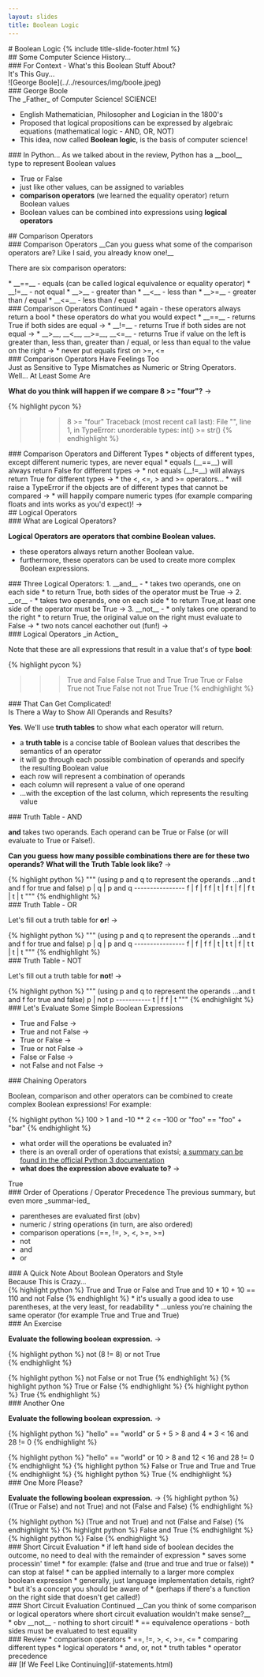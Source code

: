 ```yaml
---
layout: slides
title: Boolean Logic 
---
```


<section markdown="block" class="title-slide">
#  Boolean Logic
{% include title-slide-footer.html %}
</section>

<section markdown="block">
##  Some Computer Science History...
</section>

<section markdown="block">
###  For Context - What's this Boolean Stuff About?
<aside>It's This Guy...</aside>

<div class="img-container" markdown="block">
![George Boole](../../resources/img/boole.jpeg)
</div>
</section>

<section markdown="block">
###  George Boole

<aside markdown='block'>
The _Father_ of Computer Science!  SCIENCE!
</aside>

* English Mathematician, Philosopher and Logician in the 1800's
* Proposed that logical propositions can be expressed by algebraic equations (mathematical logic - AND, OR, NOT)
* This idea, now called __Boolean logic__, is the basis of computer science!
</section>

<section markdown="block">
###  In Python...
As we talked about in the review, Python has a __bool__ type to represent Boolean values

* True or False
* just like other values, can be assigned to variables
* __comparison operators__ (we learned the equality operator) return Boolean values
* Boolean values can be combined into expressions using __logical operators__
</section>

<section markdown="block">
##  Comparison Operators
</section>

<section markdown="block">
###  Comparison Operators
__Can you guess what some of the comparison operators are?  Like I said, you already know one!__ 

There are six comparison operators:

<div class="incremental" markdown="block"> 
* __==__ - equals (can be called logical equivalence or equality operator)
* __!=__ - not equal
* __>__ - greater than
* __<__ - less than
* __>=__ - greater than / equal
* __<=__ - less than / equal
</div>
</section>

<section markdown="block">
###  Comparison Operators Continued
* again - these operators always return a bool
* these operators do what you would expect 
	* __==__ - returns True if both sides are equal &rarr;
	* __!=__ - returns True if both sides are not equal &rarr;
	* __>__, __<__, __>=__, __<=__ - returns True if value on the left is greater than, less than, greater than / equal, or less than equal to the value on the right &rarr;
* never put equals first on >=, <=
</section>

<section markdown="block">
###  Comparison Operators Have Feelings Too
<aside>Just as Sensitive to Type Mismatches as Numeric or String Operators.  Well... At Least Some Are</aside>

__What do you think will happen if we compare 8 >= "four"?__ &rarr;

<div class="incremental" markdown="block"> 

{% highlight pycon %}
>>> 8 >= "four"
Traceback (most recent call last):
  File "<stdin>", line 1, in <module>
TypeError: unorderable types: int() >= str()
{% endhighlight %}
</div>

</section>

<section markdown="block">
###  Comparison Operators and Different Types
* objects of different types, except different numeric types, are never equal
	* equals (__==__) will always return False for different types &rarr;
	* not equals (__!=__) will always return True for different types &rarr;
* the <, <=, > and >= operators... 
	* will raise a TypeError if the objects are of different types that cannot be compared &rarr;
	* will happily compare numeric types (for example comparing floats and ints works as you'd expect)! &rarr;
</section>

<section markdown="block">
##  Logical Operators
</section>

<section markdown="block">
###  What are Logical Operators?

__Logical Operators are operators that combine Boolean values.__  

* these operators always return another Boolean value.  
* furthermore, these operators can be used to create more complex Boolean expressions. 
</section>

<section markdown="block">
###   Three Logical Operators:
1. __and__ - 
	* takes two operands, one on each side 
	* to return True, both sides of the operator must be True &rarr;
2. __or__ - 
	* takes two operands, one on each side
	* to return True,at least one side of the operator must be True &rarr;
3. __not__ - 
	* only takes one operand to the right
	* to return True, the original value on the right must evaluate to False &rarr;
	* two nots cancel eachother out (fun!) &rarr;
</section>

<section markdown="block">
###   Logical Operators _in Action_

Note that these are all expressions that result in a value that's of type __bool__:

{% highlight pycon %}
>>> True and False
False
>>> True and True
True
>>> True or False
True
>>> not True
False
>>> not not True
True
{% endhighlight %}
</section>

<section markdown="block">
###  That Can Get Complicated!

<aside>Is There a Way to Show All Operands and Results?</aside>

__Yes__.  We'll use __truth tables__ to show what each operator will return.

* a __truth table__ is a concise table of Boolean values that describes the semantics of an operator
* it will go through each possible combination of operands and specify the resulting Boolean value
* each row will represent a combination of operands
* each column will represent a value of one operand
* ...with the exception of the last column, which represents the resulting value
</section>

<section markdown="block">
###  Truth Table - AND

__and__ takes two operands.  Each operand can be True or False (or will evaluate to True or False!).  

__Can you guess how many possible combinations there are for these two operands?__  __What will the Truth Table look like?__ &rarr;

<div class="incremental" markdown="block"> 
{% highlight python %}
"""
(using p and q to represent the operands
...and t and f for true and false)
 p | q | p and q
----------------
 f | f | f
 f | t | f
 t | f | f
 t | t | t
"""
{% endhighlight %}
</div>
</section>

<section markdown="block">
###  Truth Table - OR

Let's fill out a truth table for __or__! &rarr;

<div class="incremental" markdown="block"> 
{% highlight python %}
"""
(using p and q to represent the operands
...and t and f for true and false)
 p | q | p and q
----------------
 f | f | f
 f | t | t
 t | f | t
 t | t | t
"""
{% endhighlight %}
</div>
</section>

<section markdown="block">
###  Truth Table - NOT

Let's fill out a truth table for __not__! &rarr;

<div class="incremental" markdown="block"> 
{% highlight python %}
"""
(using p and q to represent the operands
...and t and f for true and false)
 p | not p
-----------
 t | f 
 f | t 
"""
{% endhighlight %}
</div>
</section>

<section markdown="block">
###  Let's Evaluate Some Simple Boolean Expressions

* True and False &rarr;
* True and not False &rarr;
* True or False &rarr;
* True or not False &rarr;
* False or False &rarr;
* not False and not False &rarr;

</section>

<section markdown="block">
###  Chaining Operators

Boolean, comparison and other operators can be combined to create complex Boolean expressions!  For example:

{% highlight python %}
100 > 1 and -10 ** 2 <= -100 or "foo" == "foo" + "bar"
{% endhighlight %}

* what order will the operations be evaluated in?
* there is an overall order of operations that existsi; [a summary can be found in the official Python 3 documentation](http://docs.python.org/3/reference/expressions.html#operator-precedence)
* __what does the expression above evaluate to?__ &rarr;

<div class="incremental" markdown="block">
True
</div>
</section>


<section markdown="block">
###  Order of Operations / Operator Precedence
The previous summary, but even more _summar-ied_

* parentheses are evaluated first (obv)
* numeric / string operations (in turn, are also ordered)
* comparison operations (==, !=, >, <, >=, >=)
* not
* and
* or
</section>

<section markdown="block">
###  A Quick Note About Boolean Operators and Style
<aside>Because This is Crazy...</aside>
{% highlight python %}
True and True or False and True and 10 * 10 + 10 == 110 and not False
{% endhighlight %}
* it's usually a good idea to use parentheses, at the very least, for readability 
* ...unless you're chaining the same operator (for example True and True and True)
</section>

<section markdown="block">
###  An Exercise

__Evaluate the following boolean expression.__ &rarr;

{% highlight python %}
not (8 != 8) or not True  
{% endhighlight %}
<div class="incremental" markdown="block">
{% highlight python %}
not False or not True  
{% endhighlight %}
{% highlight python %}
True or False
{% endhighlight %}
{% highlight python %}
True
{% endhighlight %}
</div>
</section>

<section markdown="block">
###  Another One

__Evaluate the following boolean expression.__ &rarr;

{% highlight python %}
"hello" == "world" or 5 + 5 > 8 and 4 * 3 < 16 and 28 != 0
{% endhighlight %}
<div class="incremental" markdown="block">
{% highlight python %}
"hello" == "world" or 10 > 8 and 12 < 16 and 28 != 0
{% endhighlight %}
{% highlight python %}
False or True and True and True
{% endhighlight %}
{% highlight python %}
True
{% endhighlight %}
</div>
</section>

<section markdown="block">
###  One More Please?

__Evaluate the following boolean expression.__ &rarr;
{% highlight python %}
((True or False) and not True) and not (False and False)
{% endhighlight %}
<div class="incremental" markdown="block">
{% highlight python %}
(True and not True) and not (False and False)
{% endhighlight %}
{% highlight python %}
False and True
{% endhighlight %}
{% highlight python %}
False
{% endhighlight %}
</div>
</section>

<section markdown="block">
###  Short Circuit Evaluation
* if left hand side of boolean decides the outcome, no need to deal with the remainder of expression
	* saves some processin' time!
	* for example: (false and (true and true and true or false))
	* can stop at false!
* can be applied internally to a larger more complex boolean expression
* generally, just language implementation details, right?
	* but it's a concept you should be aware of 
	* (perhaps if there's a function on the right side that doesn't get called!)
</section>

<section markdown="block">
###  Short Circuit Evaluation Continued
__Can you think of some comparison or logical operators where short circuit evaluation wouldn't make sense?__

<div class="incremental" markdown="block"> 
* obv __not__ - nothing to short circuit!
* == equivalence operations - both sides must be evaluated to test equality
</div>
</section>

<section markdown="block">
###  Review
* comparison operators
	* ==, !=, >, <, >=, <=
	* comparing different types
* logical operators
	* and, or, not
	* truth tables
* operator precedence
</section>

<section markdown="block">
##  [If We Feel Like Continuing](if-statements.html)
</section>
